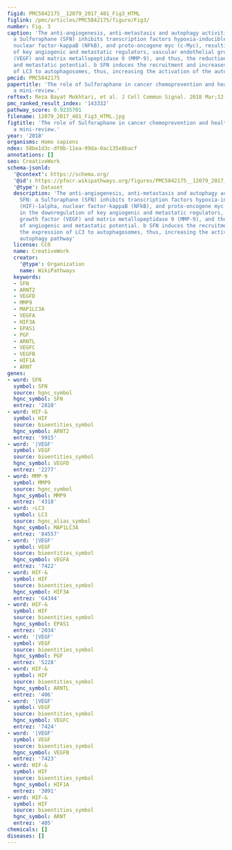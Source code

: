 ```yaml
---
figid: PMC5842175__12079_2017_401_Fig3_HTML
figlink: /pmc/articles/PMC5842175/figure/Fig3/
number: Fig. 3
caption: 'The anti-angiogenesis, anti-metastasis and autophagy activities of SFN:
  a Sulforaphane (SFN) inhibits transcription factors hypoxia-inducible factor (HIF)-1alpha,
  nuclear factor-kappaB (NFkB), and proto-oncogene myc (c-Myc), resulting in the downregulation
  of key angiogenic and metastatic regulators, vascular endothelial growth factor
  (VEGF) and matrix metallopeptidase 9 (MMP-9), and thus, the reduction of angiogenic
  and metastatic potential. b SFN induces the recruitment and increases the expression
  of LC3 to autophagosomes, thus, increasing the activation of the autophagy pathway'
pmcid: PMC5842175
papertitle: 'The role of Sulforaphane in cancer chemoprevention and health benefits:
  a mini-review.'
reftext: Reza Bayat Mokhtari, et al. J Cell Commun Signal. 2018 Mar;12(1):91-101.
pmc_ranked_result_index: '143332'
pathway_score: 0.9235701
filename: 12079_2017_401_Fig3_HTML.jpg
figtitle: 'The role of Sulforaphane in cancer chemoprevention and health benefits:
  a mini-review.'
year: '2018'
organisms: Homo sapiens
ndex: 58be1d3c-df0b-11ea-99da-0ac135e8bacf
annotations: []
seo: CreativeWork
schema-jsonld:
  '@context': https://schema.org/
  '@id': https://pfocr.wikipathways.org/figures/PMC5842175__12079_2017_401_Fig3_HTML.html
  '@type': Dataset
  description: 'The anti-angiogenesis, anti-metastasis and autophagy activities of
    SFN: a Sulforaphane (SFN) inhibits transcription factors hypoxia-inducible factor
    (HIF)-1alpha, nuclear factor-kappaB (NFkB), and proto-oncogene myc (c-Myc), resulting
    in the downregulation of key angiogenic and metastatic regulators, vascular endothelial
    growth factor (VEGF) and matrix metallopeptidase 9 (MMP-9), and thus, the reduction
    of angiogenic and metastatic potential. b SFN induces the recruitment and increases
    the expression of LC3 to autophagosomes, thus, increasing the activation of the
    autophagy pathway'
  license: CC0
  name: CreativeWork
  creator:
    '@type': Organization
    name: WikiPathways
  keywords:
  - SFN
  - ARNT2
  - VEGFD
  - MMP9
  - MAP1LC3A
  - VEGFA
  - HIF3A
  - EPAS1
  - PGF
  - ARNTL
  - VEGFC
  - VEGFB
  - HIF1A
  - ARNT
genes:
- word: SFN
  symbol: SFN
  source: hgnc_symbol
  hgnc_symbol: SFN
  entrez: '2810'
- word: HIF-&
  symbol: HIF
  source: bioentities_symbol
  hgnc_symbol: ARNT2
  entrez: '9915'
- word: '|VEGF'
  symbol: VEGF
  source: bioentities_symbol
  hgnc_symbol: VEGFD
  entrez: '2277'
- word: MMP-9
  symbol: MMP9
  source: hgnc_symbol
  hgnc_symbol: MMP9
  entrez: '4318'
- word: ↑LC3
  symbol: LC3
  source: hgnc_alias_symbol
  hgnc_symbol: MAP1LC3A
  entrez: '84557'
- word: '|VEGF'
  symbol: VEGF
  source: bioentities_symbol
  hgnc_symbol: VEGFA
  entrez: '7422'
- word: HIF-&
  symbol: HIF
  source: bioentities_symbol
  hgnc_symbol: HIF3A
  entrez: '64344'
- word: HIF-&
  symbol: HIF
  source: bioentities_symbol
  hgnc_symbol: EPAS1
  entrez: '2034'
- word: '|VEGF'
  symbol: VEGF
  source: bioentities_symbol
  hgnc_symbol: PGF
  entrez: '5228'
- word: HIF-&
  symbol: HIF
  source: bioentities_symbol
  hgnc_symbol: ARNTL
  entrez: '406'
- word: '|VEGF'
  symbol: VEGF
  source: bioentities_symbol
  hgnc_symbol: VEGFC
  entrez: '7424'
- word: '|VEGF'
  symbol: VEGF
  source: bioentities_symbol
  hgnc_symbol: VEGFB
  entrez: '7423'
- word: HIF-&
  symbol: HIF
  source: bioentities_symbol
  hgnc_symbol: HIF1A
  entrez: '3091'
- word: HIF-&
  symbol: HIF
  source: bioentities_symbol
  hgnc_symbol: ARNT
  entrez: '405'
chemicals: []
diseases: []
---
```

